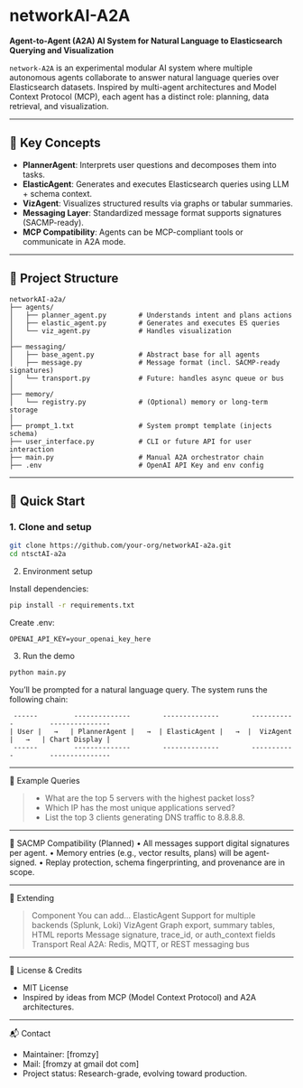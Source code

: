 # networkAI-A2A

**Agent-to-Agent (A2A) AI System for Natural Language to Elasticsearch Querying and Visualization**

`network-A2A` is an experimental modular AI system where multiple autonomous agents collaborate to answer natural language queries over Elasticsearch datasets. Inspired by multi-agent architectures and Model Context Protocol (MCP), each agent has a distinct role: planning, data retrieval, and visualization.

---

## 🧠 Key Concepts

- **PlannerAgent**: Interprets user questions and decomposes them into tasks.
- **ElasticAgent**: Generates and executes Elasticsearch queries using LLM + schema context.
- **VizAgent**: Visualizes structured results via graphs or tabular summaries.
- **Messaging Layer**: Standardized message format supports signatures (SACMP-ready).
- **MCP Compatibility**: Agents can be MCP-compliant tools or communicate in A2A mode.

---

## 📂 Project Structure
```text
networkAI-a2a/
├── agents/
│   ├── planner_agent.py        # Understands intent and plans actions
│   ├── elastic_agent.py        # Generates and executes ES queries
│   └── viz_agent.py            # Handles visualization
│
├── messaging/
│   ├── base_agent.py           # Abstract base for all agents
│   ├── message.py              # Message format (incl. SACMP-ready signatures)
│   └── transport.py            # Future: handles async queue or bus
│
├── memory/
│   └── registry.py             # (Optional) memory or long-term storage
│
├── prompt_1.txt                # System prompt template (injects schema)
├── user_interface.py           # CLI or future API for user interaction
├── main.py                     # Manual A2A orchestrator chain
├── .env                        # OpenAI API Key and env config
```
---

## 🚀 Quick Start

### 1. Clone and setup

```bash
git clone https://github.com/your-org/networkAI-a2a.git
cd ntsctAI-a2a
```
2. Environment setup

Install dependencies:
```bash
pip install -r requirements.txt
```
Create .env:
```
OPENAI_API_KEY=your_openai_key_here
```
3. Run the demo
```bash
python main.py
```
You’ll be prompted for a natural language query. The system runs the following chain:

````
 ------         --------------        --------------        -----------         ---------------
| User |   →   | PlannerAgent |   →  | ElasticAgent |   →  |  VizAgent |   →   | Chart Display |
 ------         --------------        --------------        -----------         ---------------
````

---

🧩 Example Queries

> - What are the top 5 servers with the highest packet loss?
> - Which IP has the most unique applications served?
> - List the top 3 clients generating DNS traffic to 8.8.8.8.


---

🔐 SACMP Compatibility (Planned)
	•	All messages support digital signatures per agent.
	•	Memory entries (e.g., vector results, plans) will be agent-signed.
	•	Replay protection, schema fingerprinting, and provenance are in scope.

---

🧱 Extending

> Component	You can add…
> ElasticAgent	Support for multiple backends (Splunk, Loki)
> VizAgent	Graph export, summary tables, HTML reports
> Message	signature, trace_id, or auth_context fields
> Transport	Real A2A: Redis, MQTT, or REST messaging bus


---

🤝 License & Credits

- MIT License
- Inspired by ideas from MCP (Model Context Protocol) and A2A architectures.

---

📬 Contact

- Maintainer: [fromzy]
- Mail: [fromzy at gmail dot com]
- Project status: Research-grade, evolving toward production.

